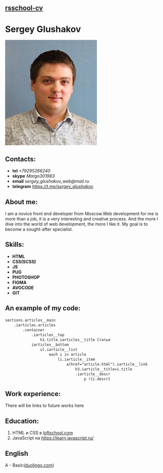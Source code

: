 [rsschool-cv](https://sergey-glushakov.github.io/rsschool-cv/)
-------------------------------------------------------------------


Sergey Glushakov
=================

![My photo](img/avatar_r.png)

Contacts:
----------


+ **tel** _+79295266240_
+ **skype** _Margo301983_
+ **email** _sergey_glushakov_web@mail.ru_
+ **telegram** _https://t.me/sergey_glushakov_

About me:
-----------------


I am a novice front end developer from Moscow.Web development for me is more than a job, it is a very interesting and creative process. And the more I dive into the world of web development, the more I like it. My goal is to become a sought-after specialist.


Skills:
--------------


+ **HTML**
+ **CSS(SCSS)**
+ **JS**
+ **PUG**
+ **PHOTOSHOP**
+ **FIGMA**
+ **AVOCODE**
+ **GIT**


An example of my code:
-------------------------


```
sections.articles__main
    .iarticles.articles
        .container
            .iarticles__top
                h1.title.iarticles__title Статьи
            iarticles__bottom
                ul.iarticle__list
                    each i in article
                        li.iarticle__item
                            a(href="article.html").iarticle__link
                                h3.iarticle__title=i.title
                                .iarticle__descr
                                    p !{i.descr}        
```


Work experience:
------------------


There will be links to future works here

Education:
-------------


1. HTML и CSS в [loftschool.com](https://loftschool.com/)
2. JavaScript на https://learn.javascript.ru/ 

English
--------------


A - Basic([duolingo.com](https://www.duolingo.com/learn))